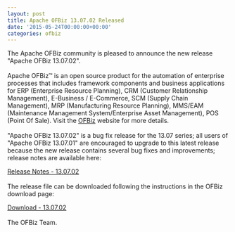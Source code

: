 ```yaml
---
layout: post
title: Apache OFBiz 13.07.02 Released
date: '2015-05-24T00:00:00+00:00'
categories: ofbiz
---
```

The Apache OFBiz community is pleased to announce the new release "Apache OFBiz 13.07.02".
<br><br>
Apache OFBiz™ is an open source product for the automation of enterprise processes that includes framework components and business applications for ERP (Enterprise Resource Planning), CRM (Customer Relationship Management), E-Business / E-Commerce, SCM (Supply Chain Management), MRP (Manufacturing Resource Planning), MMS/EAM (Maintenance Management System/Enterprise Asset Management), POS (Point Of Sale). Visit the <a href="http://ofbiz.apache.org/">OFBiz</a> website for more details.
<br><br>
"Apache OFBiz 13.07.02" is a bug fix release for the 13.07 series; all users of "Apache OFBiz 13.07.01" are encouraged to upgrade to this latest release because the new release contains several bug fixes and improvements; release notes are available here: 

<a href= "http://ofbiz.apache.org/release-notes-13.07.02.html">Release Notes - 13.07.02</a>
<br><br>
The release file can be downloaded following the instructions in the OFBiz download page:

<a href="http://ofbiz.apache.org/download.html">Download - 13.07.02</a>
<br><br>
The OFBiz Team.
